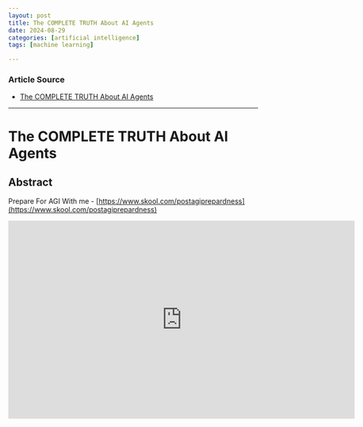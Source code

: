 ```yaml
---
layout: post
title: The COMPLETE TRUTH About AI Agents
date: 2024-08-29
categories: [artificial intelligence]
tags: [machine learning]

---
```


### Article Source


* [The COMPLETE TRUTH About AI Agents](https://www.youtube.com/watch?v=HGS5LfyxLUU)

---



# The COMPLETE TRUTH About AI Agents

## Abstract


Prepare For AGI With me - [https://www.skool.com/postagiprepardness](https://www.skool.com/postagiprepardness) 

<iframe width="699" height="400" src="https://www.youtube.com/embed/HGS5LfyxLUU?si=ZBDyhFIuBR7490qT" title="YouTube video player" frameborder="0" allow="accelerometer; autoplay; clipboard-write; encrypted-media; gyroscope; picture-in-picture; web-share" referrerpolicy="strict-origin-when-cross-origin" allowfullscreen></iframe>